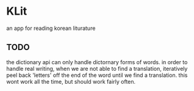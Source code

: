 # KLit

an app for reading korean liturature

## TODO

the dictionary api can only handle dictornary forms of words. in order to handle real writing, when we are not able to find a translation, iteratively peel back 'letters' off the end of the word until we find a translation. this wont work all the time, but should work fairly often.
